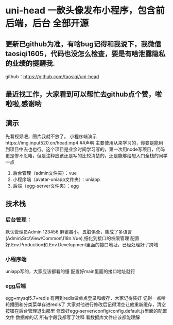 # uni-head 一款头像发布小程序，包含前后端，后台 全部开源
## 更新已github为准，有啥bug记得和我说下，我微信 taosiqi1605，代码也没怎么检查，要是有啥泄露隐私的业绩的提醒我.
github：https://github.com/taosiqi/uni-head
## 最近找工作，大家看到可以帮忙去github点个赞，啦啦啦,感谢哟
## 演示
先看视频吧，图片我就不放了。 小程序端演示https://img.input520.cn/head.mp4
##声明
主要使用从来学习的，你要是能用到项目中去也也行。这个项目是业余时间学习写的，第一次用node写项目，代码更是惨不忍睹，但是注释应该还是写的比较清楚的，还是能够给想入门全栈的同学一点
1. 后台管理（admin文件夹）：vue
2. 小程序端（avatar-uniapp文件夹）：uniapp
3. 后端（egg-server文件夹）：egg
## 技术栈
### 后台管理：
默认管理员Admin 123456
麻雀虽小，五脏俱全，集成了多语言(Admin\Src\View\Common\I18n.Vue),细化到接口的权限管理
配置好.Env.Production和.Env.Development里面的接口地址，已经处理好了跨域
### 小程序端
uniapp写的，大家应该都看的懂
配置好main里面的接口地址就行
### egg后端
egg+mysql5.7+redis
有用到redis做单点登录和缓存，大家记得装好
记得一点哈 轮播图和分类菜单存进redis了 大家对他进行修改后记得清空让他重新缓存，清空按钮在后台管理退出那里
修改好egg-server\config\config.default.js里面的配置文件
数据库的话 所有字段我都写了注释 看数据库文件应该都能理解